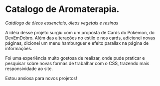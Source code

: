 # Catalogo de Aromaterapia.
_Catálogo de óleos essenciais, óleos vegetais e resinas_

A idéia desse projeto surgiu com um proposta de Cards do Pokemon, do DevEmDobro.
Além das alterações no estilo e nos cards, adicionei novas páginas, dicionei um menu hamburguer e efeito parallax na página de informações.

Foi uma experiência muito gostosa de realizar, onde pude praticar e pesquisar sobre novas formas de trabalhar com o CSS, trazendo mais responsividade ao site.

Estou ansiosa para novos projetos!


